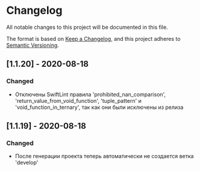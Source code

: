 # Changelog
All notable changes to this project will be documented in this file.

The format is based on [Keep a Changelog](https://keepachangelog.com/en/1.0.0/),
and this project adheres to [Semantic Versioning](https://semver.org/spec/v2.0.0.html).

## [1.1.20] - 2020-08-18
### Changed
- Отключены SwiftLint правила 'prohibited_nan_comparison',
'return_value_from_void_function', 'tuple_pattern' и 'void_function_in_ternary', так как 
они были исключены из релиза

## [1.1.19] - 2020-08-18
### Changed
- После генерации проекта теперь автоматически не создается ветка 'develop'
